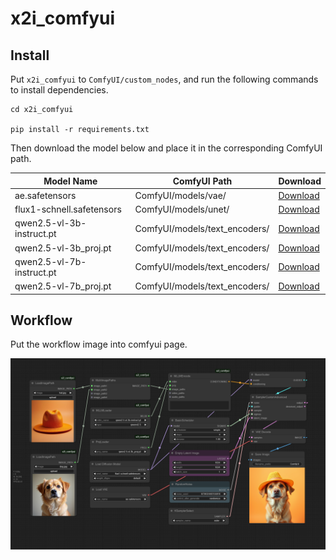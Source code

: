 # x2i_comfyui

## Install

Put `x2i_comfyui` to `ComfyUI/custom_nodes`, and run the following commands to install dependencies.

```shell
cd x2i_comfyui

pip install -r requirements.txt
```

Then download the model below and place it in the corresponding ComfyUI path.

|Model Name|ComfyUI Path| Download |
| -------- | ---------- | ---------| 
|ae.safetensors|ComfyUI/models/vae/|[Download](https://huggingface.co/black-forest-labs/FLUX.1-schnell/resolve/main/ae.safetensors?download=true)|
|flux1-schnell.safetensors|ComfyUI/models/unet/|[Download](https://huggingface.co/black-forest-labs/FLUX.1-schnell/resolve/main/flux1-schnell.safetensors?download=true)|
|qwen2.5-vl-3b-instruct.pt|ComfyUI/models/text_encoders/|[Download](https://www.modelscope.cn/models/xiaopqr/x2i_comfyui/resolve/master/qwen2.5-vl-3b-instruct.pt)|
|qwen2.5-vl-3b_proj.pt|ComfyUI/models/text_encoders/|[Download](https://huggingface.co/OPPOer/X2I/blob/main/qwen2.5-vl-3b_proj.pt)|
|qwen2.5-vl-7b-instruct.pt|ComfyUI/models/text_encoders/|[Download](https://www.modelscope.cn/models/xiaopqr/x2i_comfyui/resolve/master/qwen2.5-vl-7b-instruct.pt)|
|qwen2.5-vl-7b_proj.pt|ComfyUI/models/text_encoders/|[Download](https://huggingface.co/OPPOer/X2I/blob/main/qwen2.5-vl-7b_proj.pt)|


## Workflow

Put the workflow image into comfyui page.

![Workflow](./workflow.png)

